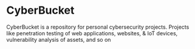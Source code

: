 # CyberBucket
CyberBucket is a repository for personal cybersecurity projects. Projects like penetration testing of web applications, websites, &amp; IoT devices, vulnerability analysis of assets, and so on
